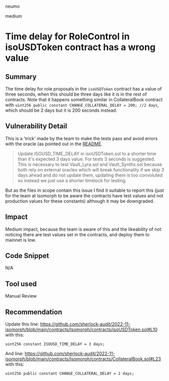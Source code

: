 neumo

medium

# Time delay for RoleControl in isoUSDToken contract has a wrong value

## Summary
The time delay for role proposals in the `isoUSDToken`  contract has a value of three seconds, when this should be three days like it is in the rest of contracts.
Note that it happens something similar in CollateralBook contract with `uint256 public constant CHANGE_COLLATERAL_DELAY = 200; //2 days`, which should be 2 days but it is 200 seconds instead.

## Vulnerability Detail
This is a 'trick' made by the team to make the tests pass and avoid errors with the oracle (as pointed out in the [README](https://github.com/sherlock-audit/2022-11-isomorph/blob/main/README.md). 
>Update ISOUSD_TIME_DELAY in isoUSDToken.sol to a shorter time than it's expected 3 days value. For tests 3 seconds is suggested. This is necessary to test Vault_Lyra.sol and Vault_Synths.sol because both rely on external oracles which will break functionality if we skip 3 days ahead and do not update them, updating them is too convoluted so instead we just use a shorter timelock for testing.


But as the files in scope contain this issue I find it suitable to report this (just for the team at Isomorph to be aware the contracts have test values and not production values for these constants) although it may be downgraded.

## Impact
Medium impact, because the team is aware of this and the likeability of not noticing there are test values set in the contracts, and deploy them to mainnet is low.

## Code Snippet
N/A

## Tool used

Manual Review

## Recommendation
Update this line:
https://github.com/sherlock-audit/2022-11-isomorph/blob/main/contracts/Isomorph/contracts/isoUSDToken.sol#L10
with this:
```solidity
uint256 constant ISOUSD_TIME_DELAY = 3 days;
```
And line:
https://github.com/sherlock-audit/2022-11-isomorph/blob/main/contracts/Isomorph/contracts/CollateralBook.sol#L23
with this:
```solidity
uint256 public constant CHANGE_COLLATERAL_DELAY = 2 days;
```